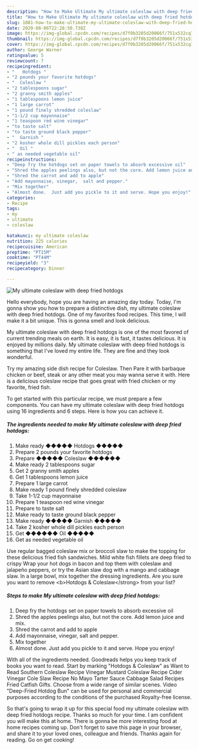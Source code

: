 ```yaml
---
description: "How to Make Ultimate My ultimate coleslaw with deep fried hotdogs"
title: "How to Make Ultimate My ultimate coleslaw with deep fried hotdogs"
slug: 1081-how-to-make-ultimate-my-ultimate-coleslaw-with-deep-fried-hotdogs
date: 2020-08-06T22:28:50.738Z
image: https://img-global.cpcdn.com/recipes/d7f0b3205d20066f/751x532cq70/my-ultimate-coleslaw-with-deep-fried-hotdogs-recipe-main-photo.jpg
thumbnail: https://img-global.cpcdn.com/recipes/d7f0b3205d20066f/751x532cq70/my-ultimate-coleslaw-with-deep-fried-hotdogs-recipe-main-photo.jpg
cover: https://img-global.cpcdn.com/recipes/d7f0b3205d20066f/751x532cq70/my-ultimate-coleslaw-with-deep-fried-hotdogs-recipe-main-photo.jpg
author: George Warner
ratingvalue: 5
reviewcount: 7
recipeingredient:
- "   Hotdogs "
- "2 pounds your favorite hotdogs"
- "  Coleslaw "
- "2 tablespoons sugar"
- "2 granny smith apples"
- "1 tablespoons lemon juice"
- "1 large carrot"
- "1 pound finely shredded coleslaw"
- "1-1/2 cup mayonnaise"
- "1 teaspoon red wine vinegar"
- "to taste salt"
- "to taste ground black pepper"
- "  Garnish "
- "2 kosher whole dill pickles each person"
- "  Oil "
- " as needed vegetable oil"
recipeinstructions:
- "Deep fry the hotdogs set on paper towels to absorb excessive oil"
- "Shred the apples peelings also, but not the core. Add lemon juice and mix."
- "Shred the carrot and add to apple"
- "Add mayonnaise, vinegar,  salt and pepper."
- "Mix together"
- "Almost done.  Just add you pickle to it and serve. Hope you enjoy!"
categories:
- Recipe
tags:
- my
- ultimate
- coleslaw

katakunci: my ultimate coleslaw 
nutrition: 225 calories
recipecuisine: American
preptime: "PT15M"
cooktime: "PT44M"
recipeyield: "3"
recipecategory: Dinner

---
```



![My ultimate coleslaw with deep fried hotdogs](https://img-global.cpcdn.com/recipes/d7f0b3205d20066f/751x532cq70/my-ultimate-coleslaw-with-deep-fried-hotdogs-recipe-main-photo.jpg)

Hello everybody, hope you are having an amazing day today. Today, I'm gonna show you how to prepare a distinctive dish, my ultimate coleslaw with deep fried hotdogs. One of my favorites food recipes. This time, I will make it a bit unique. This is gonna smell and look delicious.

My ultimate coleslaw with deep fried hotdogs is one of the most favored of current trending meals on earth. It is easy, it is fast, it tastes delicious. It is enjoyed by millions daily. My ultimate coleslaw with deep fried hotdogs is something that I've loved my entire life. They are fine and they look wonderful.

Try my amazing side dish recipe for Coleslaw. Then Pare it with barbaque chicken or beef, steak or any other meat you may wanna serve it with. Here is a delicious coleslaw recipe that goes great with fried chicken or my favorite, fried fish.


To get started with this particular recipe, we must prepare a few components. You can have my ultimate coleslaw with deep fried hotdogs using 16 ingredients and 6 steps. Here is how you can achieve it.

<!--inarticleads1-->

##### The ingredients needed to make My ultimate coleslaw with deep fried hotdogs:

1. Make ready  ◆◆◆◆◆  Hotdogs ◆◆◆◆◆
1. Prepare 2 pounds your favorite hotdogs
1. Prepare  ◆◆◆◆◆ Coleslaw ◆◆◆◆◆◆
1. Make ready 2 tablespoons sugar
1. Get 2 granny smith apples
1. Get 1 tablespoons lemon juice
1. Prepare 1 large carrot
1. Make ready 1 pound finely shredded coleslaw
1. Take 1-1/2 cup mayonnaise
1. Prepare 1 teaspoon red wine vinegar
1. Prepare to taste salt
1. Make ready to taste ground black pepper
1. Make ready  ◆◆◆◆◆ Garnish ◆◆◆◆◆
1. Take 2 kosher whole dill pickles each person
1. Get  ◆◆◆◆◆◆ Oil ◆◆◆◆◆
1. Get  as needed vegetable oil


Use regular bagged coleslaw mix or broccoli slaw to make the topping for these delicious fried fish sandwiches. Mild white fish fillets are deep fried to crispy Wrap your hot dogs in bacon and top them with coleslaw and jalapeño peppers, or try the Asian slaw dog with a mango and cabbage slaw. In a large bowl, mix together the dressing ingredients. Are you sure you want to remove &lt;b&gt;Hotdogs &amp; Coleslaw&lt;/strong&gt; from your list? 

<!--inarticleads2-->

##### Steps to make My ultimate coleslaw with deep fried hotdogs:

1. Deep fry the hotdogs set on paper towels to absorb excessive oil
1. Shred the apples peelings also, but not the core. Add lemon juice and mix.
1. Shred the carrot and add to apple
1. Add mayonnaise, vinegar,  salt and pepper.
1. Mix together
1. Almost done.  Just add you pickle to it and serve. Hope you enjoy!


With all of the ingredients needed. Goodreads helps you keep track of books you want to read. Start by marking &#34;Hotdogs &amp; Coleslaw&#34; as Want to Read Southern Coleslaw Recipe Vinegar Mustard Coleslaw Recipe Cider Vinegar Cole Slaw Recipe No Mayo Tarter Sauce Cabbage Salad Recipes Fried Catfish Gifts. Choose from a wide range of similar scenes. Video &#34;Deep-Fried Hotdog Bun&#34; can be used for personal and commercial purposes according to the conditions of the purchased Royalty-free license. 

So that's going to wrap it up for this special food my ultimate coleslaw with deep fried hotdogs recipe. Thanks so much for your time. I am confident you will make this at home. There is gonna be more interesting food at home recipes coming up. Don't forget to save this page in your browser, and share it to your loved ones, colleague and friends. Thanks again for reading. Go on get cooking!
